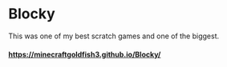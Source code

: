 # Blocky

This was one of my best scratch games and one of the biggest.

#### https://minecraftgoldfish3.github.io/Blocky/
